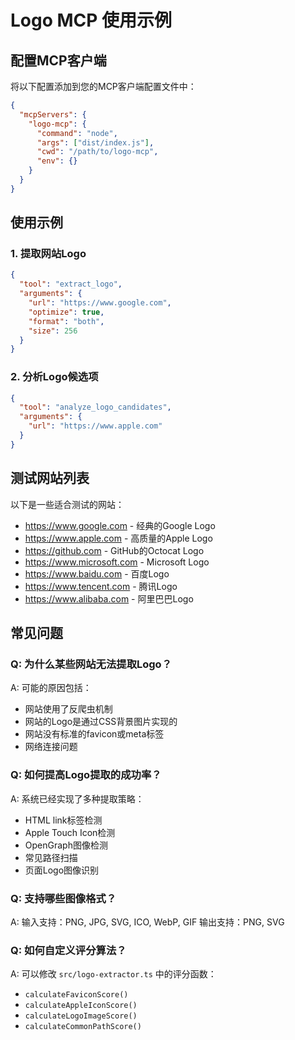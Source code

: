 # Logo MCP 使用示例

## 配置MCP客户端

将以下配置添加到您的MCP客户端配置文件中：

```json
{
  "mcpServers": {
    "logo-mcp": {
      "command": "node",
      "args": ["dist/index.js"],
      "cwd": "/path/to/logo-mcp",
      "env": {}
    }
  }
}
```

## 使用示例

### 1. 提取网站Logo

```json
{
  "tool": "extract_logo",
  "arguments": {
    "url": "https://www.google.com",
    "optimize": true,
    "format": "both",
    "size": 256
  }
}
```

### 2. 分析Logo候选项

```json
{
  "tool": "analyze_logo_candidates",
  "arguments": {
    "url": "https://www.apple.com"
  }
}
```

## 测试网站列表

以下是一些适合测试的网站：

- https://www.google.com - 经典的Google Logo
- https://www.apple.com - 高质量的Apple Logo
- https://github.com - GitHub的Octocat Logo
- https://www.microsoft.com - Microsoft Logo
- https://www.baidu.com - 百度Logo
- https://www.tencent.com - 腾讯Logo
- https://www.alibaba.com - 阿里巴巴Logo

## 常见问题

### Q: 为什么某些网站无法提取Logo？
A: 可能的原因包括：
- 网站使用了反爬虫机制
- 网站的Logo是通过CSS背景图片实现的
- 网站没有标准的favicon或meta标签
- 网络连接问题

### Q: 如何提高Logo提取的成功率？
A: 系统已经实现了多种提取策略：
- HTML link标签检测
- Apple Touch Icon检测
- OpenGraph图像检测
- 常见路径扫描
- 页面Logo图像识别

### Q: 支持哪些图像格式？
A: 输入支持：PNG, JPG, SVG, ICO, WebP, GIF
   输出支持：PNG, SVG

### Q: 如何自定义评分算法？
A: 可以修改 `src/logo-extractor.ts` 中的评分函数：
- `calculateFaviconScore()`
- `calculateAppleIconScore()`
- `calculateLogoImageScore()`
- `calculateCommonPathScore()`